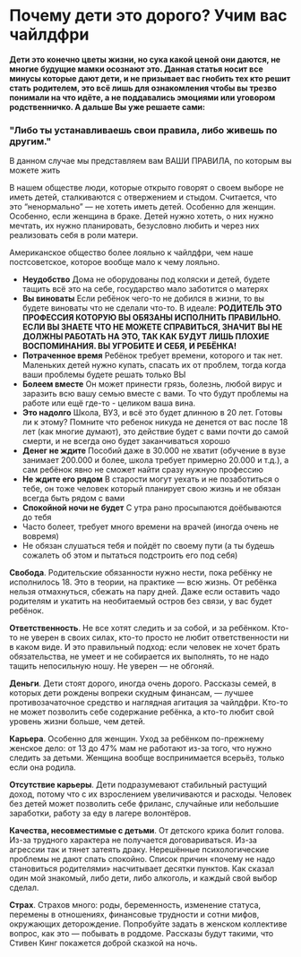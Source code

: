 # Почему дети это дорого? Учим вас чайлдфри
**Дети это конечно цветы жизни, но сука какой ценой они даются, не многие будущие мамки осознают это. Данная статья носит все минусы которые дают дети, и не призывает вас гнобить тех кто решит стать родителем, это всё лишь для ознакомления чтобы вы трезво понимали на что идёте, а не поддавались эмоциями или уговором родственничко.
А дальше Вы уже решаете сами:**

### "Либо ты устанавливаешь свои правила, либо живешь по другим."
В данном случае мы представляем вам ВАШИ ПРАВИЛА, по которым вы можете жить

В нашем обществе люди, которые открыто говорят о своем выборе не иметь детей, сталкиваются с отвержением и стыдом. Считается, что это “ненормально” — не хотеть иметь детей. Особенно для женщин. Особенно, если женщина в браке. Детей нужно хотеть, о них нужно мечтать, их нужно планировать, безусловно любить и через них реализовать себя в роли матери.

Американское общество более лояльно к чайлдфри, чем наше постсоветское, которое вообще мало к чему лояльно.

- **Неудобство** Дома не оборудованы под коляски и детей, будете тащить всё это на себе, государство мало заботится о матерях
- **Вы виноваты** Если ребёнок чего-то не добился в жизни, то вы будете виноваты что не сделали что-то. В идеале: **РОДИТЕЛЬ ЭТО ПРОФЕССИЯ КОТОРУЮ ВЫ ОБЯЗАНЫ ИСПОЛНИТЬ ПРАВИЛЬНО. ЕСЛИ ВЫ ЗНАЕТЕ ЧТО НЕ МОЖЕТЕ СПРАВИТЬСЯ, ЗНАЧИТ ВЫ НЕ ДОЛЖНЫ РАБОТАТЬ НА ЭТО, ТАК КАК БУДУТ ЛИШЬ ПЛОХИЕ ВОСПОМИНАНИЯ. ВЫ УГРОБИТЕ И СЕБЯ, И РЕБЁНКА!**
- **Потраченное время** Ребёнок требует времени, которого и так нет. Маленьких детей нужно купать, спасать их от проблем, тогда когда ваши проблемы будете решать только ВЫ
- **Болеем вместе** Он может принести грязь, болезнь, любой вирус и заразить всю вашу семью вместе с вами. То что будут проблемы на работе или ещё где-то - целиком ваша вина.
- **Это надолго** Школа, ВУЗ, и всё это будет длинною в 20 лет. Готовы ли к этому? Помните что ребенок никуда не денется от вас после 18 лет (как многие думают), это действие будет с вами почти до самой смерти, и не всегда оно будет заканчиваться хорошо
- **Денег не ждите** Пособий даже в 30.000 не хватит (обучение в вузе занимает 200.000 и более, школа требует примерно 20.000 и т.д.), а сам ребёнок явно не сможет найти сразу нужную профессию
- **Не ждите его рядом** В старости могут уехать и не позаботиться о тебе, он тоже человек который планирует свою жизнь и не обязан всегда быть рядом с вами
- **Спокойной ночи не будет** С утра рано просыпаются доёбываются до тебя
- Часто болеет, требует много времени на врачей (иногда очень не вовремя) 
- Не обязан слушаться тебя и пойдёт по своему пути (а ты будешь сожалеть об этом и пытаться подстроить его под себя)


**Свобода**. Родительские обязанности нужно нести, пока ребёнку не исполнилось 18. Это в теории, на практике — всю жизнь. От ребёнка нельзя отмахнуться, сбежать на пару дней. Даже если оставить чадо родителям и укатить на необитаемый остров без связи, у вас будет ребёнок.

**Ответственность**. Не все хотят следить и за собой, и за ребёнком. Кто-то не уверен в своих силах, кто-то просто не любит ответственности ни в каком виде. И это правильный подход: если человек не хочет брать обязательства, не умеет и не собирается их выполнять, то не надо тащить непосильную ношу. Не уверен — не обгоняй.

**Деньги**. Дети стоят дорого, иногда очень дорого. Рассказы семей, в которых дети рождены вопреки скудным финансам, — лучшее противозачаточное средство и наглядная агитация за чайлдфри. Кто-то не может позволить себе содержание ребёнка, а кто-то любит свой уровень жизни больше, чем детей.

**Карьера**. Особенно для женщин. Уход за ребёнком по-прежнему женское дело: от 13 до 47% мам не работают из-за того, что нужно следить за детьми. Женщина вообще воспринимается всерьёз, только если она родила.

**Отсутствие карьеры**. Дети подразумевают стабильный растущий доход, потому что с их взрослением увеличиваются и расходы. Человек без детей может позволить себе фриланс, случайные или небольшие заработки, работу за еду в лагере волонтёров.

**Качества, несовместимые с детьми**. От детского крика болит голова. Из-за трудного характера не получается договариваться. Из-за агрессии так и тянет затеять драку. Нерешённые психологические проблемы не дают спать спокойно. Список причин «почему не надо становиться родителями» насчитывает десятки пунктов. Как сказал один мой знакомый, либо дети, либо алкоголь, и каждый свой выбор сделал.

**Страх**. Страхов много: роды, беременность, изменение статуса, перемены в отношениях, финансовые трудности и сотни мифов, окружающих деторождение. Попробуйте задать в женском коллективе вопрос, как это — побывать в роддоме. Рассказы будут такими, что Стивен Кинг покажется доброй сказкой на ночь.
